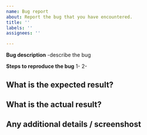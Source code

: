 ```yaml
---
name: Bug report
about: Report the bug that you have encountered.
title: ''
labels: ''
assignees: ''

---
```


**Bug description**
-describe the bug

**Steps to reproduce the bug**
1-
2-

**What is the expected result?**
-

**What is the actual result?**
-

**Any additional details / screenshost**
- 
